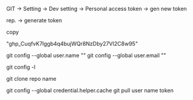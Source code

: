 GIT -> Setting -> Dev setting -> Personal access token -> gen new token

rep. -> generate token

copy

"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"

git config --global user.name ""
git config --global user.email ""

git config -l

git clone repo name


git config --global credential.helper.cache
git pull 
user name 
token
